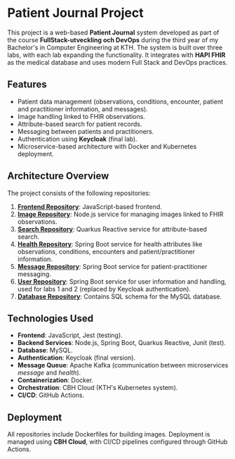 # Patient Journal Project

This project is a web-based **Patient Journal** system developed as part of the course **FullStack-utveckling och DevOps** during the third year of my Bachelor's in Computer Engineering at KTH. The system is built over three labs, with each lab expanding the functionality. It integrates with **HAPI FHIR** as the medical database and uses modern Full Stack and DevOps practices.

## Features
- Patient data management (observations, conditions, encounter, patient and practitioner information, and messages).
- Image handling linked to FHIR observations.
- Attribute-based search for patient records.
- Messaging between patients and practitioners.
- Authentication using **Keycloak** (final lab).
- Microservice-based architecture with Docker and Kubernetes deployment.

## Architecture Overview
The project consists of the following repositories:
1. **[Frontend Repository](https://github.com/Caraval27/CM1007-Frontend.git)**: JavaScript-based frontend.
2. **[Image Repository](https://github.com/Caraval27/CM1007-Microservice-Image.git)**: Node.js service for managing images linked to FHIR observations.
3. **[Search Repository](https://github.com/Caraval27/CM1007-Microservice-Search.git)**: Quarkus Reactive service for attribute-based search.
4. **[Health Repository](https://github.com/Caraval27/CM1007-Microservice-Health.git)**: Spring Boot service for health attributes like observations, conditions, encounters and patient/practitioner information.
5. **[Message Repository](https://github.com/Caraval27/CM1007-Microservice-Message.git)**: Spring Boot service for patient-practitioner messaging.
6. **[User Repository](https://github.com/Caraval27/CM1007-Microservice-User.git)**: Spring Boot service for user information and handling, used for labs 1 and 2 (replaced by Keycloak authentication).
7. **[Database Repository](https://github.com/Caraval27/CM1007-Database.git)**: Contains SQL schema for the MySQL database.

## Technologies Used
- **Frontend**: JavaScript, Jest (testing).
- **Backend Services**: Node.js, Spring Boot, Quarkus Reactive, Junit (test).
- **Database**: MySQL.
- **Authentication**: Keycloak (final version).
- **Message Queue**: Apache Kafka (communication between microservices _message_ and _health_).
- **Containerization**: Docker.
- **Orchestration**: CBH Cloud (KTH's Kubernetes system).
- **CI/CD**: GitHub Actions.

## Deployment
All repositories include Dockerfiles for building images. Deployment is managed using **CBH Cloud**, with CI/CD pipelines configured through GitHub Actions.
